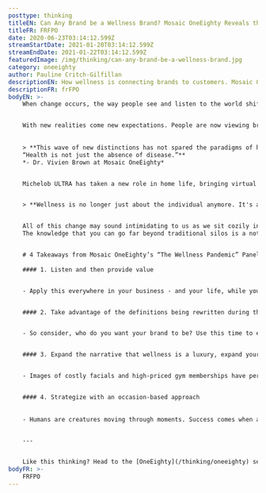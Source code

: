 ```yaml
---
posttype: thinking
titleEN: Can Any Brand be a Wellness Brand? Mosaic OneEighty Reveals the Significance of Marketing Wellness.
titleFR: FRFPO
date: 2020-06-23T03:14:12.599Z
streamStartDate: 2021-01-20T03:14:12.599Z
streamEndDate: 2021-01-22T03:14:12.599Z
featuredImage: /img/thinking/can-any-brand-be-a-wellness-brand.jpg
category: oneeighty
author: Pauline Critch-Gilfillan
descriptionEN: How wellness is connecting brands to customers. Mosaic OneEighty and the importance of wellness branding in the here and now.
descriptionFR: frFPO
bodyEN: >-
    When change occurs, the way people see and listen to the world shifts. This is what makes media so powerful. It has the ability to control the narrative about what’s happening in the world, thereby impacting how people move, buy and interact.


    With new realities come new expectations. People are now viewing brands through three distinctions: “safe or unsafe,” “helpful or unhelpful,” “courageous or cowardly.”   
    
    
    > **This wave of new distinctions has not spared the paradigms of health and wellness. Moving far beyond face masks and spin bikes, the definition of wellness is expanding to include mental health, social connection, and frankly — anything that makes you and your circle feel good. 
    “Health is not just the absence of disease.”**
    *- Dr. Vivien Brown at Mosaic OneEighty*


    Michelob ULTRA has taken a new role in home life, bringing virtual workouts to the nation, in support of local gyms and studios. HBO’s latest campaign “It’s OK to not be OK” used faces of their past and present TV series to promote mental health during quarantine.


    > **Wellness is no longer just about the individual anymore. It's about the greater collective, and that includes the earth.** *- Lana Pawziuk, Digital Director at Canopy Growth, at Mosaic OneEighty*


    All of this change may sound intimidating to us as we sit cozily in our comfort zone. However, there’s great opportunity at hand to move beyond this way of thinking. Brands now have the chance to solidify their purpose in the world, with clarity and freedom.
    The knowledge that you can go far beyond traditional silos is a notion that could change the future of your P&L — and the world. At a time where nothing is “normal,” why not flip the script?


    # 4 Takeaways from Mosaic OneEighty’s “The Wellness Pandemic” Panel
    
    #### 1. Listen and then provide value


    - Apply this everywhere in your business - and your life, while you’re at it. Active listening will tell you how you can be valuable to your target. Take keen interest in the culture of your audience, listen like a therapist, and naturally become a valuable member of that community.


    #### 2. Take advantage of the definitions being rewritten during this time


    - So consider, who do you want your brand to be? Use this time to evaluate if the way your brand shows up in the world is really working for you and think through a rebranding strategy. If your brand could do anything, what would it be? How could you serve your audience more powerfully?


    #### 3. Expand the narrative that wellness is a luxury, expand your audience


    - Images of costly facials and high-priced gym memberships have perpetuated the idea that wellness is only for the wealthy. Malcolm X once said “when ‘I’ is replaced with ‘we’, even illness becomes wellness.” In our reckoning of an interconnected world post COVID-19, society will be faced with the glaring disparities in our health system. How can your brand foster well-being and belonging through wellness branding, without a hefty price tag?


    #### 4. Strategize with an occasion-based approach
    
    
    - Humans are creatures moving through moments. Success comes when a brand weaves itself into the fabric of those moments, naturally. Look at the occasions that mean the most to your audience and craft your story around them.


    ---


    Like this thinking? Head to the [OneEighty](/thinking/oneeighty) section of our website to register for our next discussion, taking place on Wednesday, June 24. 
bodyFR: >-
    FRFPO
---
```

